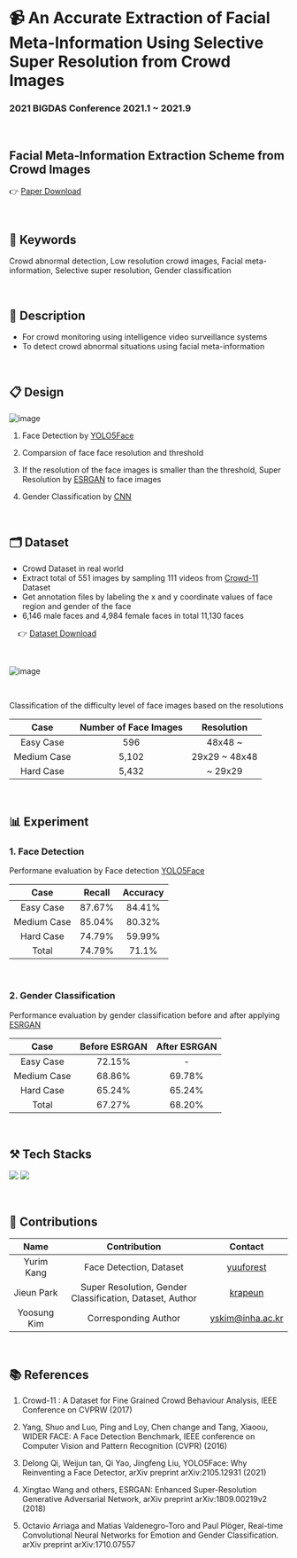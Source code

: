 
#  📹 An Accurate Extraction of Facial Meta-Information Using Selective Super Resolution from Crowd Images

### 2021 BIGDAS Conference 2021.1 ~ 2021.9

<br/>

## **Facial Meta-Information Extraction Scheme from Crowd Images**

👉 [Paper Download](https://github.com/yuuforest/2021-BIGDAS/blob/main/paper/Facial%20Meta-Information%20Extraction%20Scheme%20from%20Crowd%20Images.pdf)

<br/>

## **🔑 Keywords**
Crowd abnormal detection, Low resolution crowd images, Facial meta-information, Selective super resolution, Gender classification

<br/>

## **🔎 Description**
  * For crowd monitoring using intelligence video surveillance systems
  * To detect crowd abnormal situations using facial meta-information

<br/>

## **📋 Design**
![image](https://user-images.githubusercontent.com/62520045/171556664-25e46473-2f27-4c4d-875c-e727513c90f8.png)
 
 1.  Face Detection by [YOLO5Face](https://arxiv.org/abs/2105.12931)
 
 2.  Comparsion of face face resolution and threshold
 
 3.  If the resolution of the face images is smaller than the threshold, Super Resolution by [ESRGAN](https://arxiv.org/abs/1809.00219) to face images
 
 4.  Gender Classification by [CNN](https://arxiv.org/abs/1710.07557)

<br/>

## **🗂 Dataset**
  * Crowd Dataset in real world
  * Extract total of 551 images by sampling 111 videos from [Crowd-11](https://ieeexplore.ieee.org/document/8015005) Dataset
  * Get annotation files by labeling the x and y coordinate values of face region and gender of the face
  * 6,146 male faces and 4,984 female faces in total 11,130 faces 
  
  &nbsp; &nbsp; 👉 [Dataset Download](https://github.com/yuuforest/2021-BIGDAS/blob/main/Dataset/Download.md)

<br/>

![image](https://user-images.githubusercontent.com/62520045/171559069-3d0d113c-a7ae-440c-920a-b4ade6b38a18.png)

<br/>

Classification of the difficulty level of face images based on the resolutions

| Case | Number of Face Images | Resolution |
|:----------:|:----------:|:----------:|
| Easy Case | 596 | 48x48 ~ |
| Medium Case | 5,102 | 29x29 ~ 48x48 |
| Hard Case | 5,432 | ~ 29x29 |

<br/>

## **📊 Experiment**

 ### 1. Face Detection

Performane evaluation by Face detection [YOLO5Face](https://arxiv.org/abs/2105.12931)

| Case | Recall | Accuracy |
|:----------:|:----------:|:----------:|
| Easy Case | 87.67% | 84.41% |
| Medium Case | 85.04% | 80.32% |
| Hard Case | 74.79% | 59.99% |
| Total | 74.79% | 71.1% |

<br/>

 ### 2. Gender Classification

Performance evaluation by gender classification before and after applying [ESRGAN](https://arxiv.org/abs/1809.00219)

| Case | Before ESRGAN | After ESRGAN |
|:----------:|:----------:|:----------:|
| Easy Case | 72.15% | - |
| Medium Case | 68.86% | 69.78% |
| Hard Case | 65.24% | 65.24% |
| Total | 67.27% | 68.20% |

<br/>

## **⚒ Tech Stacks**
<img src="https://img.shields.io/badge/Python-3776AB?style=flat&logo=Python&logoColor=white"/></a>
<img src="https://img.shields.io/badge/Tensorflow-FF6F00?style=flat&logo=Tensorflow&logoColor=white"/></a>

<br/>

## **👭 Contributions**
| Name | Contribution | Contact |
|:----------:|:----------:|:----------:|
| Yurim Kang | Face Detection, Dataset | [yuuforest](https://github.com/yuuforest) |
| Jieun Park | Super Resolution, Gender Classification, Dataset, Author | [krapeun](https://github.com/krapeun) |
| Yoosung Kim | Corresponding Author | yskim@inha.ac.kr |

<br/>

## **📚 References**
 1.  Crowd-11 : A Dataset for Fine Grained Crowd Behaviour Analysis, IEEE Conference on CVPRW (2017)
   
 2.  Yang, Shuo and Luo, Ping and Loy, Chen change and Tang, Xiaoou, WIDER FACE: A Face Detection Benchmark, IEEE conference on Computer Vision and Pattern Recognition (CVPR) (2016)
   
 3.  Delong Qi, Weijun tan, Qi Yao, Jingfeng Liu, YOLO5Face: Why Reinventing a Face Detector, arXiv preprint arXiv:2105.12931 (2021)
 
 4.  Xingtao Wang and others, ESRGAN: Enhanced Super-Resolution Generative Adversarial Network, arXiv preprint arXiv:1809.00219v2 (2018)
 
 5.  Octavio Arriaga and Matias Valdenegro-Toro and Paul Plöger, Real-time Convolutional Neural Networks for Emotion and Gender Classification. arXiv preprint arXiv:1710.07557

<br/>
